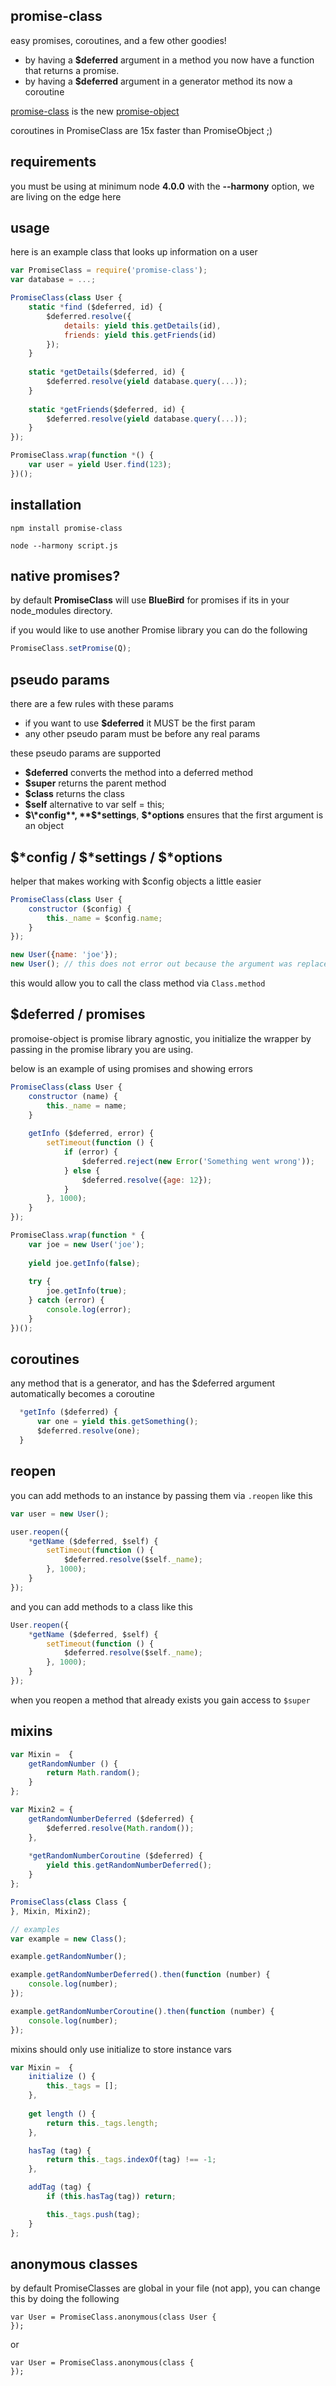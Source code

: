## promise-class
easy promises,  coroutines, and a few other goodies!

- by having a **$deferred** argument in a method you now have a function that returns a 
promise.
- by having a **$deferred** argument in a generator method its now a coroutine 

[promise-class](https://github.com/icodeforlove/node-promise-class) is the new [promise-object](https://github.com/icodeforlove/node-promise-object)

coroutines in PromiseClass are 15x faster than PromiseObject ;)

## requirements

you must be using at minimum node **4.0.0** with the **--harmony** option, we are living on the edge here

## usage

here is an example class that looks up information on a user

```javascript
var PromiseClass = require('promise-class');
var database = ...;

PromiseClass(class User {
	static *find ($deferred, id) {
		$deferred.resolve({
        	details: yield this.getDetails(id),
            friends: yield this.getFriends(id)
        });
    }
    
    static *getDetails($deferred, id) {
    	$deferred.resolve(yield database.query(...));
    }
    
    static *getFriends($deferred, id) {
    	$deferred.resolve(yield database.query(...));
    }
});

PromiseClass.wrap(function *() {
	var user = yield User.find(123);
})();
```


## installation
	npm install promise-class

```
node --harmony script.js
```

## native promises?

by default **PromiseClass** will use **BlueBird** for promises if its in your node_modules directory.

if you would like to use another Promise library you can do the following

```javascript
PromiseClass.setPromise(Q);
```


## pseudo params
there are a few rules with these params

* if you want to use **$deferred** it MUST be the first param
* any other pseudo param must be before any real params

these pseudo params are supported

* **$deferred** converts the method into a deferred method
* **$super** returns the parent method
* **$class** returns the class
* **$self** alternative to var self = this;
* **$\*config**,  **$\*settings**, **$\*options** ensures that the first argument is an object

## $\*config / $\*settings / $\*options
helper that makes working with $config objects a little easier

```javascript
PromiseClass(class User {
	constructor ($config) {
		this._name = $config.name;
    }
});

new User({name: 'joe'});
new User(); // this does not error out because the argument was replaced with an empty object
```

this would allow you to call the class method via `Class.method`

## $deferred / promises
promoise-object is promise library agnostic, you initialize the wrapper by passing in the promise library you are using.

below is an example of using promises and showing errors

```javascript
PromiseClass(class User {
	constructor (name) {
    	this._name = name;
    }
    
    getInfo ($deferred, error) {
		setTimeout(function () {
			if (error) {
				$deferred.reject(new Error('Something went wrong'));
			} else {
				$deferred.resolve({age: 12});
			}
		}, 1000);
	}
});

PromiseClass.wrap(function * {
	var joe = new User('joe');
    
	yield joe.getInfo(false);
    
    try {
    	joe.getInfo(true);
    } catch (error) {
    	console.log(error);
    }
})();
```

## coroutines

any method that is a generator, and has the $deferred argument automatically becomes a coroutine

```javascript
  *getInfo ($deferred) {
      var one = yield this.getSomething();
      $deferred.resolve(one);
  }
```


## reopen
you can add methods to an instance by passing them via `.reopen` like this

```javascript
var user = new User();

user.reopen({
	*getName ($deferred, $self) {
		setTimeout(function () {
			$deferred.resolve($self._name);
		}, 1000);
	}
});
```

and you can add methods to a class like this

```javascript
User.reopen({
	*getName ($deferred, $self) {
		setTimeout(function () {
			$deferred.resolve($self._name);
		}, 1000);
	}
});
```

when you reopen a method that already exists you gain access to `$super`

## mixins
```javascript
var Mixin =  {
	getRandomNumber () {
		return Math.random();
	}
};

var Mixin2 = {
	getRandomNumberDeferred ($deferred) {
		$deferred.resolve(Math.random());
	},
    
    *getRandomNumberCoroutine ($deferred) {
    	yield this.getRandomNumberDeferred();
	}
};

PromiseClass(class Class {
}, Mixin, Mixin2);

// examples
var example = new Class();

example.getRandomNumber();

example.getRandomNumberDeferred().then(function (number) {
	console.log(number);
});

example.getRandomNumberCoroutine().then(function (number) {
	console.log(number);
});
```

mixins should only use initialize to store instance vars

```javascript
var Mixin =  {
	initialize () {
		this._tags = [];
	},
    
    get length () {
    	return this._tags.length;
    },

	hasTag (tag) {
		return this._tags.indexOf(tag) !== -1;
	},

	addTag (tag) {
		if (this.hasTag(tag)) return;

		this._tags.push(tag);
	}
};
```

## anonymous classes
by default PromiseClasses are global in your file (not app), you can change this by doing the following

```
var User = PromiseClass.anonymous(class User {
});
```

or

```
var User = PromiseClass.anonymous(class {
});
```